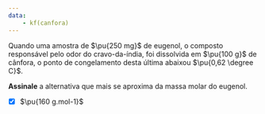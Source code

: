 ```yaml
---
data:
    - kf(canfora)
---
```


Quando uma amostra de $\pu{250 mg}$ de eugenol, o composto responsável pelo odor do cravo-da-índia, foi dissolvida em $\pu{100 g}$ de cânfora, o ponto de congelamento desta última abaixou $\pu{0,62 \degree C}$.

**Assinale** a alternativa que mais se aproxima da massa molar do eugenol.

- [x] $\pu{160 g.mol-1}$

